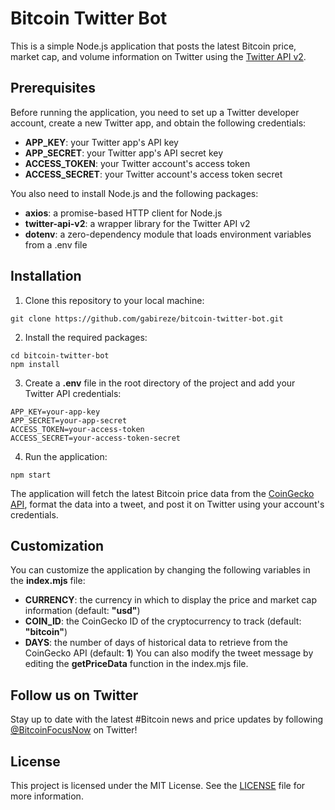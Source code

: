 # Bitcoin Twitter Bot

This is a simple Node.js application that posts the latest Bitcoin price, market cap, and volume information on Twitter using the [Twitter API v2](https://developer.twitter.com/en/docs/twitter-api).

## Prerequisites

Before running the application, you need to set up a Twitter developer account, create a new Twitter app, and obtain the following credentials:

- **APP_KEY**: your Twitter app's API key
- **APP_SECRET**: your Twitter app's API secret key
- **ACCESS_TOKEN**: your Twitter account's access token
- **ACCESS_SECRET**: your Twitter account's access token secret

You also need to install Node.js and the following packages:

- **axios**: a promise-based HTTP client for Node.js
- **twitter-api-v2**: a wrapper library for the Twitter API v2
- **dotenv**: a zero-dependency module that loads environment variables from a .env file

## Installation

1. Clone this repository to your local machine:

```
git clone https://github.com/gabireze/bitcoin-twitter-bot.git
```

2. Install the required packages:

```
cd bitcoin-twitter-bot
npm install
```

3. Create a **.env** file in the root directory of the project and add your Twitter API credentials:

```
APP_KEY=your-app-key
APP_SECRET=your-app-secret
ACCESS_TOKEN=your-access-token
ACCESS_SECRET=your-access-token-secret
```

4. Run the application:

```
npm start
```

The application will fetch the latest Bitcoin price data from the [CoinGecko API](https://www.coingecko.com/api/documentations/v3), format the data into a tweet, and post it on Twitter using your account's credentials.

## Customization

You can customize the application by changing the following variables in the **index.mjs** file:

- **CURRENCY**: the currency in which to display the price and market cap information (default: **"usd"**)
- **COIN_ID**: the CoinGecko ID of the cryptocurrency to track (default: **"bitcoin"**)
- **DAYS**: the number of days of historical data to retrieve from the CoinGecko API (default: **1**)
  You can also modify the tweet message by editing the **getPriceData** function in the index.mjs file.

## Follow us on Twitter

Stay up to date with the latest #Bitcoin news and price updates by following [@BitcoinFocusNow](https://twitter.com/BitcoinFocusNow) on Twitter!

## License

This project is licensed under the MIT License. See the [LICENSE](https://opensource.org/license/mit/) file for more information.
